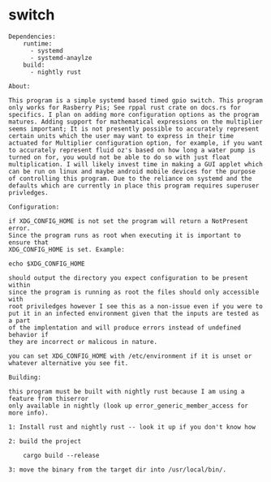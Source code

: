 # switch
    Dependencies:
        runtime:
          - systemd
          - systemd-anaylze
        build:
          - nightly rust
    
    About:

    This program is a simple systemd based timed gpio switch. This program only works for Rasberry Pis; See rppal rust crate on docs.rs for specifics. I plan on adding more configuration options as the program matures. Adding support for mathematical expressions on the multiplier seems important; It is not presently possible to accurately represent certain units which the user may want to express in their time actuated for Multiplier configuration option, for example, if you want to accurately represent fluid oz's based on how long a water pump is turned on for, you would not be able to do so with just float multiplication. I will likely invest time in making a GUI applet which can be run on linux and maybe android mobile devices for the purpose of controlling this program. Due to the reliance on systemd and the defaults which are currently in place this program requires superuser privledges. 

    Configuration:
        
    if XDG_CONFIG_HOME is not set the program will return a NotPresent error. 
    Since the program runs as root when executing it is important to ensure that 
    XDG_CONFIG_HOME is set. Example:

    echo $XDG_CONFIG_HOME 

    should output the directory you expect configuration to be present within
    since the program is running as root the files should only accessible with 
    root priviledges however I see this as a non-issue even if you were to  
    put it in an infected environment given that the inputs are tested as a part
    of the implentation and will produce errors instead of undefined behavior if
    they are incorrect or malicous in nature.

    you can set XDG_CONFIG_HOME with /etc/environment if it is unset or 
    whatever alternative you see fit.

    Building: 
    
    this program must be built with nightly rust because I am using a feature from thiserror 
    only available in nightly (look up error_generic_member_access for more info).

    1: Install rust and nightly rust -- look it up if you don't know how

    2: build the project 
    
        cargo build --release

    3: move the binary from the target dir into /usr/local/bin/. 
